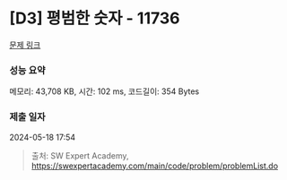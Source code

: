 # [D3] 평범한 숫자 - 11736 

[문제 링크](https://swexpertacademy.com/main/code/problem/problemDetail.do?contestProbId=AXhh-H-KwUcDFARQ) 

### 성능 요약

메모리: 43,708 KB, 시간: 102 ms, 코드길이: 354 Bytes

### 제출 일자

2024-05-18 17:54



> 출처: SW Expert Academy, https://swexpertacademy.com/main/code/problem/problemList.do